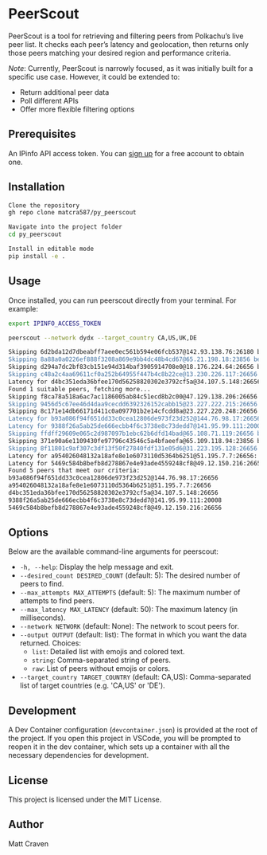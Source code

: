 # PeerScout
PeerScout is a tool for retrieving and filtering peers from Polkachu’s live peer list. It checks each peer’s latency and geolocation, then returns only those peers matching your desired region and performance criteria.

*Note*: Currently, PeerScout is narrowly focused, as it was initially built for a specific use case. However, it could be extended to:

* Return additional peer data
* Poll different APIs
* Offer more flexible filtering options

## Prerequisites
An IPinfo API access token. You can [sign up](https://ipinfo.io/signup) for a free account to obtain one.

## Installation

```bash
Clone the repository
gh repo clone matcra587/py_peerscout

Navigate into the project folder
cd py_peerscout

Install in editable mode
pip install -e .
```

## Usage
Once installed, you can run peerscout directly from your terminal. For example:

```bash
export IPINFO_ACCESS_TOKEN

peerscout --network dydx --target_country CA,US,UK,DE

Skipping 6d2bda12d7dbeabff7aee0ec561b594e06fcb537@142.93.138.76:26180 because it's not in ['CA', 'US', 'UK', 'DE']
Skipping 8a88a0a0226ef888f3208a869e9bb4dc48b4cd67@65.21.198.18:23856 because it's not in ['CA', 'US', 'UK', 'DE']
Skipping d294a7dc2bf83cb151e94d314baf3905914708e0@18.176.224.64:26656 because it's not in ['CA', 'US', 'UK', 'DE']
Skipping c48a2c4aa69611cf0a252b64955f447b4c8b22ce@13.230.226.117:26656 because it's not in ['CA', 'US', 'UK', 'DE']
Latency for d4bc351eda36bfee170d56258820302e3792cf5a@34.107.5.148:26656: 0.268 milliseconds
Found 1 suitable peers, fetching more...
Skipping f8ca78a518a6ac7ac1186005ab84c51ecd8b2c00@47.129.138.206:26656 because it's not in ['CA', 'US', 'UK', 'DE']
Skipping 9456d5c67ee46d4daa9cecdd6392326152cabb15@23.227.222.215:26656 because it's not in ['CA', 'US', 'UK', 'DE']
Skipping 8c171e14db66171d411c0a097701b2e14cfcdd8a@23.227.220.248:26656 because it's not in ['CA', 'US', 'UK', 'DE']
Latency for b93a086f94f651dd33c0cea12806de973f23d252@144.76.98.17:26656: 0.635 milliseconds
Latency for 9388f26a5ab25de666ecbb4f6c3738e8c73dedd7@141.95.99.111:20008: 0.207 milliseconds Found 3 suitable peers, fetching more...
Skipping ffdff29609e065c2d987097b1ebc62b6dfd14bad@65.108.71.119:26656 because it's not in ['CA', 'US', 'UK', 'DE']
Skipping 371e90a6e1109430fe97796c43546c5a4bfaeefa@65.109.118.94:23856 because it's not in ['CA', 'US', 'UK', 'DE']
Skipping 8f11801c9af307c3df13f50f27840fdf131e05d6@31.223.195.128:26656 because it's not in ['CA', 'US', 'UK', 'DE']
Latency for a954026048132a18afe8e1e6073110d5364b6251@51.195.7.7:26656: 2.242 milliseconds
Latency for 5469c584b8befb8d278867e4e93ade4559248cf8@49.12.150.216:26656: 0.073 milliseconds
Found 5 peers that meet our criteria:
b93a086f94f651dd33c0cea12806de973f23d252@144.76.98.17:26656
a954026048132a18afe8e1e6073110d5364b6251@51.195.7.7:26656
d4bc351eda36bfee170d56258820302e3792cf5a@34.107.5.148:26656
9388f26a5ab25de666ecbb4f6c3738e8c73dedd7@141.95.99.111:20008
5469c584b8befb8d278867e4e93ade4559248cf8@49.12.150.216:26656
```

## Options
Below are the available command-line arguments for peerscout:

  * `-h, --help`: Display the help message and exit.
  * `--desired_count DESIRED_COUNT` (default: 5): The desired number of peers to find.
  * `--max_attempts MAX_ATTEMPTS` (default: 5): The maximum number of attempts to find peers.
  * `--max_latency MAX_LATENCY` (default: 50): The maximum latency (in milliseconds).
  * `--network NETWORK` (default: None): The network to scout peers for.
  * `--output OUTPUT` (default: list): The format in which you want the data returned. Choices:
    * `list`: Detailed list with emojis and colored text.
    * `string`: Comma-separated string of peers.
    * `raw`: List of peers without emojis or colors.
  * `--target_country TARGET_COUNTRY` (default: CA,US): Comma-separated list of target countries (e.g. 'CA,US' or 'DE').

## Development
A Dev Container configuration (`devcontainer.json`) is provided at the root of the project. If you open this project in VSCode, you will be prompted to reopen it in the dev container, which sets up a container with all the necessary dependencies for development.

## License
This project is licensed under the MIT License.

## Author
Matt Craven

